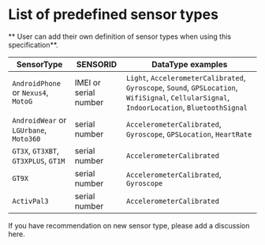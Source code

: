 # List of predefined sensor types

** User can add their own definition of sensor types when using this specification**.

| SensorType | SENSORID | DataType examples |
| --- | --- | --- |
| `AndroidPhone` or `Nexus4`, `MotoG` | IMEI or serial number | `Light`, `AccelerometerCalibrated`, `Gyroscope`, `Sound`, `GPSLocation`, `WifiSignal`, `CellularSignal`, `IndoorLocation`, `BluetoothSignal`
| `AndroidWear` or `LGUrbane`, `Moto360` | serial number | `AccelerometerCalibrated`, `Gyroscope`, `GPSLocation`, `HeartRate`
| `GT3X`, `GT3XBT`, `GT3XPLUS`, `GT1M` | serial number | `AccelerometerCalibrated` 
| `GT9X` | serial number | `AccelerometerCalibrated`, `Gyroscope`
| `ActivPal3` | serial number | `AccelerometerCalibrated` |

If you have recommendation on new sensor type, please add a discussion here.